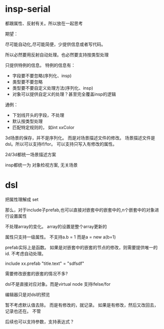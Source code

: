 # insp-serial

都跟属性、反射有关。所以放在一起思考

期望：

尽可能自动化,尽可能简便，少提供信息或者写代码。

所以必然要用反射自动处理。也必然要支持按类型处理

只提供特例的信息。
特例的信息有：
* 字段要不要忽略(序列化、insp)
* 类型要不要忽略
* 类型要不要自定义处理方法(序列化、insp)
* 对象可以提供自定义的处理？甚至完全覆盖insp的逻辑


通例：
* 下划线开头的字段，不处理
* 默认按类型处理
* 匹配特定规则的， 如int xxColor 


3d场景的保存，并不是序列化。  而是对场景描述文件的修改。
场景描述文件是dsl。所以可以支持if/for。 可以支持只写入有修改的属性。


2d/3d都统一场景描述方案

insp都统一为 对象检视方案, 无关场景


# dsl
把属性理解成 set

那么，对于include子prefab,也可以直接对嵌套中的嵌套中的,n个嵌套中的对象进行设置属性

不处理array的变化。 array的设置是整个array更新的

属性只支持一级属性。
不支持a.b = 1
而是a = new a(b=1)

prefab实际上是函数。
如果是对嵌套中的嵌套的节点的修改，则需要提供唯一的id. 不考虑自动处理。

include xx.prefab
    "title.text" = "sdfsdf"

需要修改嵌套的嵌套的情况不多?

dsl不是直接对应对象。而是virtual node
支持ifelse/for

编辑器只是对dsl的预览

暂不考虑默认值去除。
而是有修改的，就记录。 
如果是有修改，然后又改回去，记录也还在。 不管


后续也可以支持参数，支持表达式？